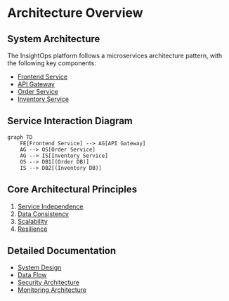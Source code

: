 # Architecture Overview

## System Architecture

The InsightOps platform follows a microservices architecture pattern, with the following key components:

- [Frontend Service](services/frontend.md)
- [API Gateway](services/api-gateway.md)
- [Order Service](services/order-service.md)
- [Inventory Service](services/inventory-service.md)

## Service Interaction Diagram

```mermaid
graph TD
    FE[Frontend Service] --> AG[API Gateway]
    AG --> OS[Order Service]
    AG --> IS[Inventory Service]
    OS --> DB1[(Order DB)]
    IS --> DB2[(Inventory DB)]
```

## Core Architectural Principles

1. [Service Independence](principles/service-independence.md)
2. [Data Consistency](principles/data-consistency.md)
3. [Scalability](principles/scalability.md)
4. [Resilience](principles/resilience.md)

## Detailed Documentation

- [System Design](system-design.md)
- [Data Flow](data-flow.md)
- [Security Architecture](security.md)
- [Monitoring Architecture](monitoring.md)
